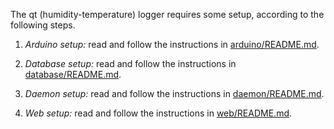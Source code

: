 The qt (humidity-temperature) logger requires some setup, according to the
following steps.

1. *Arduino setup:* read and follow the instructions in [arduino/README.md](arduino/README.md).

2. *Database setup:* read and follow the instructions in [database/README.md](database/README.md).

3. *Daemon setup:* read and follow the instructions in [daemon/README.md](daemon/README.md).

4. *Web setup:* read and follow the instructions in [web/README.md](web/README.md).

